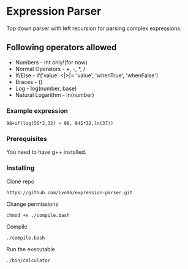 # Expression Parser

Top down parser with left recursion for parsing complex expressions.

## Following operators allowed

  * Numbers - Int only!(for now)
  * Normal Operators - +, -, *, /
  * If/Else - if('value' <|>|= 'value', 'whenTrue', 'whenFalse')
  * Braces - ()
  * Log - log(number, base)
  * Natural Logarithm - ln(number)

### Example expression

```
98+if(log(56*3,32) > 98, 845*32,ln(37))
```

### Prerequisites

You need to have g++ installed. 

### Installing

Clone repo

```
https://github.com/ivo96/expression-parser.git
```

Change permissions

```
chmod +x ./compile.bash
```

Compile

```
./compile.bash
```

Run the executable

```
./bin/calculator  
```
